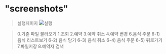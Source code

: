 "screenshots"
======================
>실행페이지
>![실행](https://user-images.githubusercontent.com/103713510/167403206-4fd0a602-4643-4050-8a7e-b7102c18f048.png)

>0.기존 파일 불러오기
>1.조회
>2.예약
>3.예약 취소
>4.예약 변경
>6.음식 주문
>6-1) 음식 리스트보기
>6-2) 음식 담기
>6-3) 음식 취소
>6-4) 음식 주문
>6-5) 뒤로가기
>7.파일저장
>8.예약자 검색
